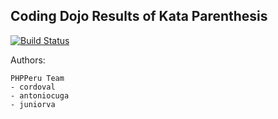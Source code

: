 Coding Dojo Results of Kata Parenthesis
---------------------------------------

[![Build Status](https://secure.travis-ci.org/phpperu/Parenthesis.png)](http://travis-ci.org/phpperu/Parenthesis)

Authors:

    PHPPeru Team
    - cordoval
    - antoniocuga
    - juniorva